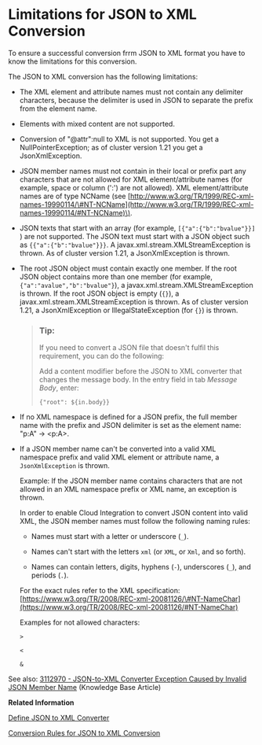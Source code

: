 <!-- loio3a02829ea84e4f7dac62bdd10d06b084 -->

# Limitations for JSON to XML Conversion

To ensure a successful conversion frrm JSON to XML format you have to know the limitations for this conversion.

The JSON to XML conversion has the following limitations:

-   The XML element and attribute names must not contain any delimiter characters, because the delimiter is used in JSON to separate the prefix from the element name.
-   Elements with mixed content are not supported.
-   Conversion of "@attr":null to XML is not supported. You get a NullPointerException; as of cluster version 1.21 you get a JsonXmlException.

-   JSON member names must not contain in their local or prefix part any characters that are not allowed for XML element/attribute names \(for example, space or column \(':'\) are not allowed\). XML element/attribute names are of type NCName \(see [http://www.w3.org/TR/1999/REC-xml-names-19990114/\#NT-NCName](http://www.w3.org/TR/1999/REC-xml-names-19990114/#NT-NCName)\).

-   JSON texts that start with an array \(for example, `[{"a":{"b":"bvalue"}}]` \) are not supported. The JSON text must start with a JSON object such as `{{"a":{"b":"bvalue"}}}`. A javax.xml.stream.XMLStreamException is thrown. As of cluster version 1.21, a JsonXmlException is thrown.

-   The root JSON object must contain exactly one member. If the root JSON object contains more than one member \(for example, `{"a":"avalue","b":"bvalue"}`\), a javax.xml.stream.XMLStreamException is thrown. If the root JSON object is empty \(`{}`\), a javax.xml.stream.XMLStreamException is thrown. As of cluster version 1.21, a JsonXmlException or IllegalStateException \(for `{}`\) is thrown.

    > ### Tip:  
    > If you need to convert a JSON file that doesn't fulfil this requirement, you can do the following:
    > 
    > Add a content modifier before the JSON to XML converter that changes the message body. In the entry field in tab *Message Body*, enter:
    > 
    > `{"root": ${in.body}}`

-   If no XML namespace is defined for a JSON prefix, the full member name with the prefix and JSON delimiter is set as the element name: "p:A" -\> <p:A\>.

-   If a JSON member name can't be converted into a valid XML namespace prefix and valid XML element or attribute name, a `JsonXmlException` is thrown.

    Example: If the JSON member name contains characters that are not allowed in an XML namespace prefix or XML name, an exception is thrown.

    In order to enable Cloud Integration to convert JSON content into valid XML, the JSON member names must follow the following naming rules:

    -   Names must start with a letter or underscore \(`_`\).

    -   Names can't start with the letters `xml` \(or `XML`, or `Xml`, and so forth\).

    -   Names can contain letters, digits, hyphens \(`-`\), underscores \(`_`\), and periods \(`.`\).


    For the exact rules refer to the XML specification: [https://www.w3.org/TR/2008/REC-xml-20081126/\#NT-NameChar](https://www.w3.org/TR/2008/REC-xml-20081126/#NT-NameChar)

    Examples for not allowed characters:

    `>`

    `<`

    `&`


See also: [3112970 - JSON-to-XML Converter Exception Caused by Invalid JSON Member Name](https://launchpad.support.sap.com/#/notes/3112970) \(Knowledge Base Article\)

**Related Information**  


[Define JSON to XML Converter](define-json-to-xml-converter-5a7c0cd.md "The JSON to XML converter enables you to transform messages in JSON format to XML format.")

[Conversion Rules for JSON to XML Conversion](conversion-rules-for-json-to-xml-conversion-232a9cf.md "To ensure a successful conversion of you data, you should make yourself familiar with the conversion rules.")

 <?sap-ot O2O class="- topic/link " href="a5b4641c393f406bb544987497c90a72.xml" text="" desc="" xtrc="link:3" xtrf="file:/home/builder/src/dita-all/xui1697777552331/loiocc0ab4c7365e43bbbee9eae27deb32da_en-US/src/content/localization/en-us/3a02829ea84e4f7dac62bdd10d06b084.xml" ?> 

